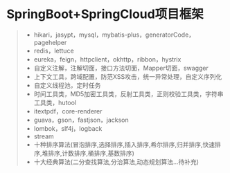 # SpringBoot+SpringCloud项目框架

> * hikari，jasypt，mysql，mybatis-plus，generatorCode，pagehelper
> * redis，lettuce
> * eureka，feign，httpclient，okhttp，ribbon，hystrix
> * 自定义注解，注解切面，接口方法切面，Mapper切面，swagger
> * 上下文工具，跨域配置，防范XSS攻击，统一异常处理，自定义序列化
> * 自定义线程池，定时任务
> * 时间工具类，MD5加密工具类，反射工具类，正则校验工具类，字符串工具类，hutool
> * itextpdf，core-renderer
> * guava，gson，fastjson，jackson
> * lombok，slf4j，logback
> * stream
> * 十种排序算法(冒泡排序,选择排序,插入排序,希尔排序,归并排序,快速排序,堆排序,计数排序,桶排序,基数排序)
> * 十大经典算法(二分查找算法,分治算法,动态规划算法...待补充)